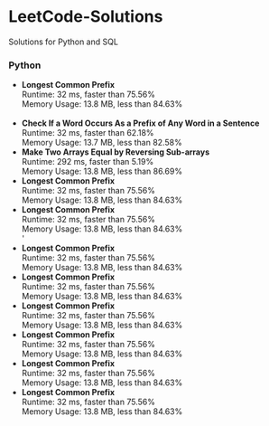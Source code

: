 # LeetCode-Solutions
Solutions for Python and SQL
<br>
<h3>Python</h3>
<ul>
  <li><strong>Longest Common Prefix</strong>
    <br> Runtime: 32 ms, faster than 75.56%
    <br> Memory Usage: 13.8 MB, less than 84.63% </li><br>
  
  <li><strong>Check If a Word Occurs As a Prefix of Any Word in a Sentence</strong>
    <br> Runtime: 32 ms, faster than 62.18% 
    <br> Memory Usage: 13.7 MB, less than 82.58% <br></li>
  
  <li><strong>Make Two Arrays Equal by Reversing Sub-arrays</strong>
    <br> Runtime: 292 ms, faster than 5.19%
    <br> Memory Usage: 13.8 MB, less than 86.69% <br></li>
  
  <li><strong>Longest Common Prefix</strong>
    <br> Runtime: 32 ms, faster than 75.56%
    <br> Memory Usage: 13.8 MB, less than 84.63% <br></li>
 
  <li><strong>Longest Common Prefix</strong>
    <br> Runtime: 32 ms, faster than 75.56%
    <br> Memory Usage: 13.8 MB, less than 84.63% <br></li>'
  
  <li><strong>Longest Common Prefix</strong>
    <br> Runtime: 32 ms, faster than 75.56%
    <br> Memory Usage: 13.8 MB, less than 84.63% <br></li>
  
  <li><strong>Longest Common Prefix</strong>
    <br> Runtime: 32 ms, faster than 75.56%
    <br> Memory Usage: 13.8 MB, less than 84.63% <br></li>
  
  <li><strong>Longest Common Prefix</strong>
    <br> Runtime: 32 ms, faster than 75.56%
    <br> Memory Usage: 13.8 MB, less than 84.63% <br></li>
  
  <li><strong>Longest Common Prefix</strong>
    <br> Runtime: 32 ms, faster than 75.56%
    <br> Memory Usage: 13.8 MB, less than 84.63% <br></li>    
  
  <li><strong>Longest Common Prefix</strong>
    <br> Runtime: 32 ms, faster than 75.56%
    <br> Memory Usage: 13.8 MB, less than 84.63% <br></li>
  
  <li><strong>Longest Common Prefix</strong>
    <br> Runtime: 32 ms, faster than 75.56%
    <br> Memory Usage: 13.8 MB, less than 84.63% <br></li>
</ul>
